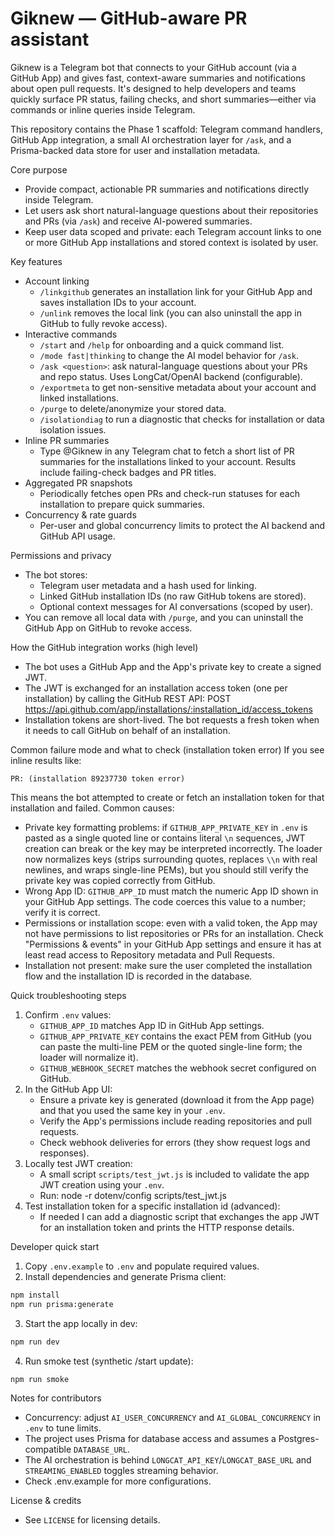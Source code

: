 # Giknew — GitHub-aware PR assistant

Giknew is a Telegram bot that connects to your GitHub account (via a GitHub App) and gives fast, context-aware summaries and notifications about open pull requests. It's designed to help developers and teams quickly surface PR status, failing checks, and short summaries—either via commands or inline queries inside Telegram.

This repository contains the Phase 1 scaffold: Telegram command handlers, GitHub App integration, a small AI orchestration layer for `/ask`, and a Prisma-backed data store for user and installation metadata.

Core purpose
 - Provide compact, actionable PR summaries and notifications directly inside Telegram.
 - Let users ask short natural-language questions about their repositories and PRs (via `/ask`) and receive AI-powered summaries.
 - Keep user data scoped and private: each Telegram account links to one or more GitHub App installations and stored context is isolated by user.

Key features
- Account linking
	- `/linkgithub` generates an installation link for your GitHub App and saves installation IDs to your account.
	- `/unlink` removes the local link (you can also uninstall the app in GitHub to fully revoke access).
- Interactive commands
	- `/start` and `/help` for onboarding and a quick command list.
	- `/mode fast|thinking` to change the AI model behavior for `/ask`.
	- `/ask <question>`: ask natural-language questions about your PRs and repo status. Uses LongCat/OpenAI backend (configurable).
	- `/exportmeta` to get non-sensitive metadata about your account and linked installations.
	- `/purge` to delete/anonymize your stored data.
	- `/isolationdiag` to run a diagnostic that checks for installation or data isolation issues.
- Inline PR summaries
	- Type @Giknew in any Telegram chat to fetch a short list of PR summaries for the installations linked to your account. Results include failing-check badges and PR titles.
- Aggregated PR snapshots
	- Periodically fetches open PRs and check-run statuses for each installation to prepare quick summaries.
- Concurrency & rate guards
	- Per-user and global concurrency limits to protect the AI backend and GitHub API usage.

Permissions and privacy
- The bot stores:
	- Telegram user metadata and a hash used for linking.
	- Linked GitHub installation IDs (no raw GitHub tokens are stored).
	- Optional context messages for AI conversations (scoped by user).
- You can remove all local data with `/purge`, and you can uninstall the GitHub App on GitHub to revoke access.

How the GitHub integration works (high level)
- The bot uses a GitHub App and the App's private key to create a signed JWT.
- The JWT is exchanged for an installation access token (one per installation) by calling the GitHub REST API:
	POST https://api.github.com/app/installations/:installation_id/access_tokens
- Installation tokens are short-lived. The bot requests a fresh token when it needs to call GitHub on behalf of an installation.

Common failure mode and what to check (installation token error)
If you see inline results like:

	PR: (installation 89237730 token error)

This means the bot attempted to create or fetch an installation token for that installation and failed. Common causes:
- Private key formatting problems: if `GITHUB_APP_PRIVATE_KEY` in `.env` is pasted as a single quoted line or contains literal `\n` sequences, JWT creation can break or the key may be interpreted incorrectly. The loader now normalizes keys (strips surrounding quotes, replaces `\\n` with real newlines, and wraps single-line PEMs), but you should still verify the private key was copied correctly from GitHub.
- Wrong App ID: `GITHUB_APP_ID` must match the numeric App ID shown in your GitHub App settings. The code coerces this value to a number; verify it is correct.
- Permissions or installation scope: even with a valid token, the App may not have permissions to list repositories or PRs for an installation. Check "Permissions & events" in your GitHub App settings and ensure it has at least read access to Repository metadata and Pull Requests.
- Installation not present: make sure the user completed the installation flow and the installation ID is recorded in the database.

Quick troubleshooting steps
1. Confirm `.env` values:
	 - `GITHUB_APP_ID` matches App ID in GitHub App settings.
	 - `GITHUB_APP_PRIVATE_KEY` contains the exact PEM from GitHub (you can paste the multi-line PEM or the quoted single-line form; the loader will normalize it).
	 - `GITHUB_WEBHOOK_SECRET` matches the webhook secret configured on GitHub.
2. In the GitHub App UI:
	 - Ensure a private key is generated (download it from the App page) and that you used the same key in your `.env`.
	 - Verify the App's permissions include reading repositories and pull requests.
	 - Check webhook deliveries for errors (they show request logs and responses).
3. Locally test JWT creation:
	 - A small script `scripts/test_jwt.js` is included to validate the app JWT creation using your `.env`.
	 - Run: node -r dotenv/config scripts/test_jwt.js
4. Test installation token for a specific installation id (advanced):
	 - If needed I can add a diagnostic script that exchanges the app JWT for an installation token and prints the HTTP response details.

Developer quick start
1. Copy `.env.example` to `.env` and populate required values.
2. Install dependencies and generate Prisma client:

```bash
npm install
npm run prisma:generate
```

3. Start the app locally in dev:

```bash
npm run dev
```

4. Run smoke test (synthetic /start update):

```bash
npm run smoke
```

Notes for contributors
- Concurrency: adjust `AI_USER_CONCURRENCY` and `AI_GLOBAL_CONCURRENCY` in `.env` to tune limits.
- The project uses Prisma for database access and assumes a Postgres-compatible `DATABASE_URL`.
- The AI orchestration is behind `LONGCAT_API_KEY`/`LONGCAT_BASE_URL` and `STREAMING_ENABLED` toggles streaming behavior.
- Check .env.example for more configurations.

License & credits
- See `LICENSE` for licensing details.

